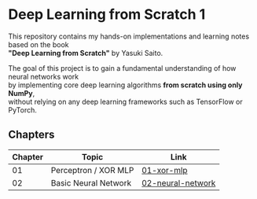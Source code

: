 # Deep Learning from Scratch 1
This repository contains my hands-on implementations and learning notes based on the book  
**"Deep Learning from Scratch"** by Yasuki Saito.

The goal of this project is to gain a fundamental understanding of how neural networks work  
by implementing core deep learning algorithms **from scratch using only NumPy**,  
without relying on any deep learning frameworks such as TensorFlow or PyTorch.

## Chapters

| Chapter | Topic | Link |
|--------|--------|------|
| 01 | Perceptron / XOR MLP | [01-xor-mlp](./01-xor-mlp) |
| 02 | Basic Neural Network | [02-neural-network](./02-neural-network) |
